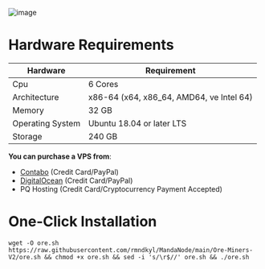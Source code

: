 ![image](https://github.com/user-attachments/assets/0b35a0da-0183-4a8f-9422-3091b00d8006)


# Hardware Requirements
| Hardware | Requirement |
| ------------- | ---------------- |
Cpu | 6 Cores
Architecture | x86-64 (x64, x86_64, AMD64, ve Intel 64)
Memory | 32 GB
Operating System | Ubuntu 18.04 or later LTS
Storage | 240 GB

__You can purchase a VPS from__:

- [Contabo](https://contabo.com/en/vps/) (Credit Card/PayPal)
- [DigitalOcean](https://m.do.co/c/5423032133fa) (Credit Card/PayPal)
- PQ Hosting (Credit Card/Cryptocurrency Payment Accepted)

# One-Click Installation
```shell
wget -O ore.sh https://raw.githubusercontent.com/rmndkyl/MandaNode/main/Ore-Miners-V2/ore.sh && chmod +x ore.sh && sed -i 's/\r$//' ore.sh && ./ore.sh
```
